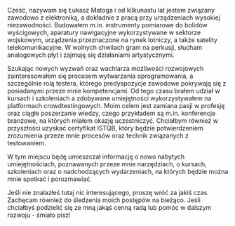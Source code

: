 ﻿Cześć, nazywam się Łukasz Matoga i od kilkunastu lat jestem związany zawodowo z elektroniką, a dokładnie z pracą przy urządzeniach wysokiej niezawodności. Budowałem m.in. instrumenty pomiarowe do bolidów wyścigowych, aparatury nawigacyjne wykorzystywane w sektorze wojskowym, urządzenia przeznaczone na rynek lotniczy, a także satelity telekomunikacyjne. W wolnych chwilach gram na perkusji, słucham analogowych płyt i zajmuję się działaniami artystycznymi.

Szukając nowych wyzwań oraz wachlarza możliwości rozwojowych zainteresowałem się procesem wytwarzania oprogramowania, a szczególnie rolą testera, którego predyspozycje zawodowe pokrywają się z posiadanymi przeze mnie kompetencjami. Od tego czasu brałem udział w kursach i szkoleniach a zdobywane umiejętności wykorzystywałem na platformach crowdtestingowych. Moim celem jest zamiana pasji w profesję oraz ciągłe poszerzanie wiedzy, czego przykładem są m.in. konferencje branżowe, na których miałem okazję uczestniczyć. Chciałbym również w przyszłości uzyskać certyfikat ISTQB, który będzie potwierdzeniem zrozumienia przeze mnie procesów oraz technik związanych z testowaniem.

W tym miejscu będę umieszczał informację o nowo nabytych umiejętnościach, poznawanych przeze mnie narzędziach, o kursach, szkoleniach oraz o nadchodzących wydarzeniach, na których będzie można mnie spotkać i porozmawiać.

Jeśli nie znalazłeś tutaj nic interesującego, proszę wróć za jakiś czas. Zachęcam również do śledzenia moich postępów na bieżąco. Jeśli chciałbyś podzielić się ze mną jakąś cenną radą lub pomóc w dalszym rozwoju - śmiało pisz!